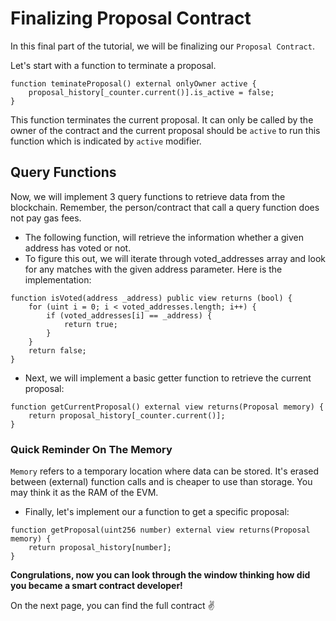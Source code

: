 # Finalizing Proposal Contract

In this final part of the tutorial, we will be finalizing our `Proposal Contract`.

Let's start with a function to terminate a proposal.

```solidity
function teminateProposal() external onlyOwner active {
    proposal_history[_counter.current()].is_active = false;
}
```

This function terminates the current proposal. It can only be called by the owner of the contract and the current proposal should be `active` to run this function which is indicated by `active` modifier.

## Query Functions

Now, we will implement 3 query functions to retrieve data from the blockchain. Remember, the person/contract that call a query function does not pay gas fees.

- The following function, will retrieve the information whether a given address has voted or not.
- To figure this out, we will iterate through voted_addresses array and look for any matches with the given address parameter.
Here is the implementation:
```solidity
function isVoted(address _address) public view returns (bool) {
    for (uint i = 0; i < voted_addresses.length; i++) {
        if (voted_addresses[i] == _address) {
            return true;
        }
    }
    return false;
}
```

- Next, we will implement a basic getter function to retrieve the current proposal:
```solidity
function getCurrentProposal() external view returns(Proposal memory) {
    return proposal_history[_counter.current()];
}
```

### Quick Reminder On The Memory 

`Memory` refers to a temporary location where data can be stored. It's erased between (external) function calls and is cheaper to use than storage. You may think it as the RAM of the EVM.

- Finally, let's implement our a function to get a specific proposal:
```solidity
function getProposal(uint256 number) external view returns(Proposal memory) {
    return proposal_history[number];
}
```

__Congrulations, now you can look through the window thinking how did you became a smart contract developer!__

On the next page, you can find the full contract ✌️


